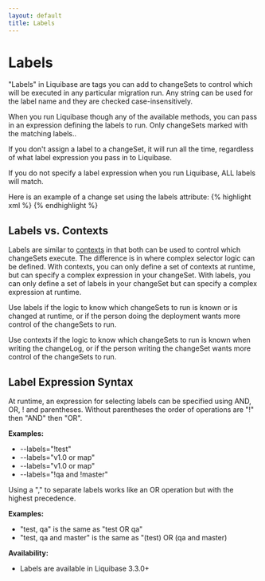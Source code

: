 ```yaml
---
layout: default
title: Labels
---
```


# Labels #

"Labels" in Liquibase are tags you can add to changeSets to control which will be executed in any particular migration run. Any string can be used for the label name and they are checked case-insensitively.

When you run Liquibase though any of the available methods, you can pass in an expression defining the labels to run. Only changeSets marked with the matching labels..

If you don't assign a label to a changeSet, it will run all the time, regardless of what label expression you pass in to Liquibase.

If you do not specify a label expression when you run Liquibase, ALL labels will match.

Here is an example of a change set using the labels attribute:
{% highlight xml %}
   <changeSet id="2" author="bob" labels="test">
        <insert tableName="news">
            <column name="id" value="1"/>
            <column name="title" value="Liquibase 0.8 Released"/>
        </insert>
        <insert tableName="news">
            <column name="id" value="2"/>
            <column name="title" value="Liquibase 0.9 Released"/>
        </insert>
    </changeSet>
{% endhighlight %}

## Labels vs. Contexts

Labels are similar to [contexts](contexts.html) in that both can be used to control which changeSets execute. The difference is in where complex selector logic can be defined. 
With contexts, you can only define a set of contexts at runtime, but can specify a complex expression in your changeSet. 
With labels, you can only define a set of labels in your changeSet but can specify a complex expression at runtime. 

Use labels if the logic to know which changeSets to run is known or is changed at runtime, or if the person doing the deployment wants more control of the changeSets to run. 

Use contexts if the logic to know which changeSets to run is known when writing the changeLog, or if the person writing the changeSet wants more control of the changeSets to run.       

## Label Expression Syntax ##

At runtime, an expression for selecting labels can be specified using AND, OR, ! and parentheses. Without parentheses the order of operations are "!" then "AND" then "OR".

__Examples:__

 * --labels="!test"
 * --labels="v1.0 or map"
 * --labels="v1.0 or map"
 * --labels="!qa and !master"

 Using a "," to separate labels works like an OR operation but with the highest precedence.

 __Examples:__

  * "test, qa" is the same as "test OR qa"
  * "test, qa and master" is the same as "(test) OR (qa and master)

__Availability:__

* Labels are available in Liquibase 3.3.0+
